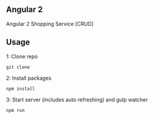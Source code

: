 ## Angular 2
Angular 2 Shopping Service [CRUD]

## Usage

1: Clone repo
```
git clone
```
2: Install packages
```
npm install
```
3: Start server (includes auto refreshing) and gulp watcher
```
npm run
```
